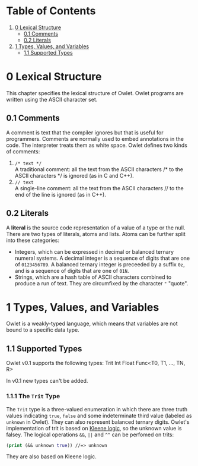 # Table of Contents
1. [0 Lexical Structure](#0-lexical-structure)
    * [0.1 Comments](#0-1-comments)
    * [0.2 Literals](#0-2-literals)
1. [1 Types, Values, and Variables](#1-types-values-and-variables)
    * [1.1 Supported Types](#1-1-supported-types)
# 0 Lexical Structure
This chapter specifies the lexical structure of Owlet. Owlet programs are written using the ASCII character set.
## 0.1 Comments
A comment is text that the compiler ignores but that is useful for programmers. Comments are normally used to embed annotations in the code. The interpreter treats them as white space. Owlet defines two kinds of comments:
1. `/* text */ `<br />A traditional comment: all the text from the ASCII characters /* to the ASCII characters */ is ignored (as in C and C++).
2. `// text`<br />A single-line comment: all the text from the ASCII characters // to the end of the line is ignored (as in C++).

## 0.2 Literals
A **literal** is the source code representation of a value of a type or the null. There are two types of literals, atoms and lists. Atoms can be further split into these categories:
* Integers, which can be expressed in decimal or balanced ternary numeral systems. A decimal integer is a sequence of digits that are one of `0123456789`. A balanced ternary integer is preceeded by a suffix `0z`, and is a sequence of digits that are one of `01N`.
* Strings, which are a hash table of ASCII characters combined to produce a run of text. They are circumfixed by the character `"` "quote".

# 1 Types, Values, and Variables
Owlet is a weakly-typed language, which means that variables are not bound to a specific data type. 

## 1.1 Supported Types
Owlet v0.1 supports the following types:
    Trit
    Int
    Float
    Func<T0, T1, ..., TN, R>

In v0.1 new types can't be added.

### 1.1.1 The `Trit` Type
The `Trit` type is a three-valued enumeration in which there are three truth values indicating `true`, `false` and some indeterminate third value (labeled as `unknown` in Owlet). They can also represent balanced ternary digits. Owlet's implementation of trit is based on [Kleene logic](https://en.wikipedia.org/wiki/Three-valued_logic#Kleene_and_Priest_logics), so the unknown value is falsey. The logical operations `&&`, `||` and `^^` can be perfomed on trits:
```clojure
(print (&& unknown true)) //=> unknown
```

They are also based on Kleene logic.


